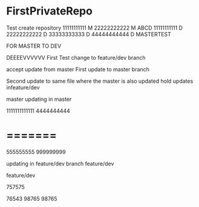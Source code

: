 # FirstPrivateRepo
Test create repository
11111111111 M
22222222222 M ABCD
11111111111 D
22222222222 D
33333333333 D
44444444444 D
MASTERTEST

FOR MASTER TO DEV


DEEEEVVVVVV
First Test change to feature/dev branch

accept update from master
First update to master branch

Second update to same file where the master is also updated
hold updates infeature/dev

master
updating in master

1111111111111
4444444444

=======
=======
555555555
999999999

updating in feature/dev branch
feature/dev

feature/dev

757575

76543
98765
98765

